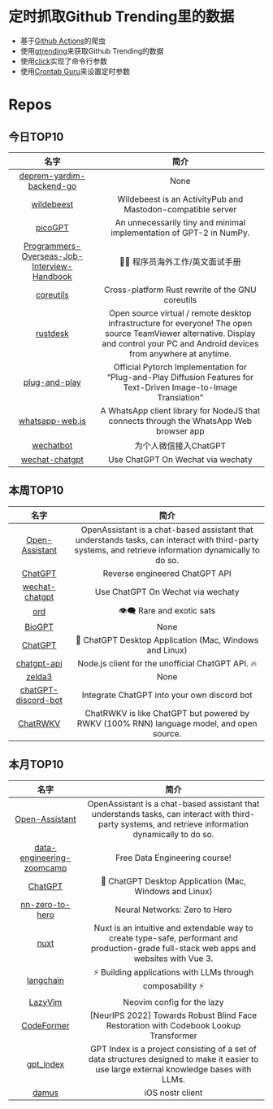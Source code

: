 # 定时抓取Github Trending里的数据
* 基于[Github Actions](https://docs.github.com/en/actions)的爬虫
* 使用[gtrending](https://github.com/hedythedev/gtrending)来获取Github Trending的数据
* 使用[click](https://github.com/pallets/click)实现了命令行参数
* 使用[Crontab Guru](https://crontab.guru/)来设置定时参数

# Repos
## 今日TOP10 
<!-- START OF DAILY_TOP10_REPOS -->
| 名字 | 简介 |
| :----: | :----: |
| [deprem-yardim-backend-go](https://github.com/acikkaynak/deprem-yardim-backend-go) | None |
| [wildebeest](https://github.com/cloudflare/wildebeest) | Wildebeest is an ActivityPub and Mastodon-compatible server |
| [picoGPT](https://github.com/jaymody/picoGPT) | An unnecessarily tiny and minimal implementation of GPT-2 in NumPy. |
| [Programmers-Overseas-Job-Interview-Handbook](https://github.com/eliaszon/Programmers-Overseas-Job-Interview-Handbook) | 🏂🏻 程序员海外工作/英文面试手册 |
| [coreutils](https://github.com/uutils/coreutils) | Cross-platform Rust rewrite of the GNU coreutils |
| [rustdesk](https://github.com/rustdesk/rustdesk) | Open source virtual / remote desktop infrastructure for everyone! The open source TeamViewer alternative. Display and control your PC and Android devices from anywhere at anytime. |
| [plug-and-play](https://github.com/MichalGeyer/plug-and-play) | Official Pytorch Implementation for “Plug-and-Play Diffusion Features for Text-Driven Image-to-Image Translation” |
| [whatsapp-web.js](https://github.com/pedroslopez/whatsapp-web.js) | A WhatsApp client library for NodeJS that connects through the WhatsApp Web browser app |
| [wechatbot](https://github.com/djun/wechatbot) | 为个人微信接入ChatGPT |
| [wechat-chatgpt](https://github.com/fuergaosi233/wechat-chatgpt) | Use ChatGPT On Wechat via wechaty |
<!-- END OF DAILY_TOP10_REPOS -->

## 本周TOP10
<!-- START OF WEEKLY_TOP10_REPOS -->
| 名字 | 简介 |
| :----: | :----: |
| [Open-Assistant](https://github.com/LAION-AI/Open-Assistant) | OpenAssistant is a chat-based assistant that understands tasks, can interact with third-party systems, and retrieve information dynamically to do so. |
| [ChatGPT](https://github.com/acheong08/ChatGPT) | Reverse engineered ChatGPT API |
| [wechat-chatgpt](https://github.com/fuergaosi233/wechat-chatgpt) | Use ChatGPT On Wechat via wechaty |
| [ord](https://github.com/casey/ord) | 👁‍🗨 Rare and exotic sats |
| [BioGPT](https://github.com/microsoft/BioGPT) | None |
| [ChatGPT](https://github.com/lencx/ChatGPT) | 🔮 ChatGPT Desktop Application (Mac, Windows and Linux) |
| [chatgpt-api](https://github.com/transitive-bullshit/chatgpt-api) | Node.js client for the unofficial ChatGPT API. 🔥 |
| [zelda3](https://github.com/snesrev/zelda3) | None |
| [chatGPT-discord-bot](https://github.com/Zero6992/chatGPT-discord-bot) | Integrate ChatGPT into your own discord bot |
| [ChatRWKV](https://github.com/BlinkDL/ChatRWKV) | ChatRWKV is like ChatGPT but powered by RWKV (100% RNN) language model, and open source. |
<!-- END OF WEEKLY_TOP10_REPOS -->

## 本月TOP10
<!-- START OF MONTHLY_TOP10_REPOS -->
| 名字 | 简介 |
| :----: | :----: |
| [Open-Assistant](https://github.com/LAION-AI/Open-Assistant) | OpenAssistant is a chat-based assistant that understands tasks, can interact with third-party systems, and retrieve information dynamically to do so. |
| [data-engineering-zoomcamp](https://github.com/DataTalksClub/data-engineering-zoomcamp) | Free Data Engineering course! |
| [ChatGPT](https://github.com/lencx/ChatGPT) | 🔮 ChatGPT Desktop Application (Mac, Windows and Linux) |
| [nn-zero-to-hero](https://github.com/karpathy/nn-zero-to-hero) | Neural Networks: Zero to Hero |
| [nuxt](https://github.com/nuxt/nuxt) | Nuxt is an intuitive and extendable way to create type-safe, performant and production-grade full-stack web apps and websites with Vue 3. |
| [langchain](https://github.com/hwchase17/langchain) | ⚡ Building applications with LLMs through composability ⚡ |
| [LazyVim](https://github.com/LazyVim/LazyVim) | Neovim config for the lazy |
| [CodeFormer](https://github.com/sczhou/CodeFormer) | [NeurIPS 2022] Towards Robust Blind Face Restoration with Codebook Lookup Transformer |
| [gpt_index](https://github.com/jerryjliu/gpt_index) | GPT Index is a project consisting of a set of data structures designed to make it easier to use large external knowledge bases with LLMs. |
| [damus](https://github.com/damus-io/damus) | iOS nostr client |
<!-- END OF MONTHLY_TOP10_REPOS -->
